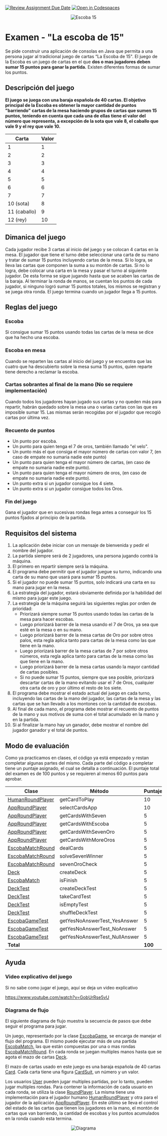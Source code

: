 [![Review Assignment Due Date](https://classroom.github.com/assets/deadline-readme-button-24ddc0f5d75046c5622901739e7c5dd533143b0c8e959d652212380cedb1ea36.svg)](https://classroom.github.com/a/3K81Yual)
[![Open in Codespaces](https://classroom.github.com/assets/launch-codespace-7f7980b617ed060a017424585567c406b6ee15c891e84e1186181d67ecf80aa0.svg)](https://classroom.github.com/open-in-codespaces?assignment_repo_id=15064792)
<p align="center">
  <img src="./docs/_images/img.png" alt="Escoba 15"/>
</p>

# Examen - "La escoba de 15"

Se pide construir una aplicación de consolas en Java que permita a una persona 
jugar al tradicional juego de cartas “La Escoba de 15". El juego de la Escoba
es un juego de cartas en el que **dos o mas jugadores deben sumar 15 puntos para 
ganar la partida.** Existen diferentes formas de sumar los puntos.

## Descripción del juego

**El juego se juega con una baraja española de 40 cartas.
El objetivo principal de la Escoba es obtener la mayor cantidad de puntos 
"barriendo" cartas de la mesa haciendo grupos de cartas que sumen 
15 puntos, teniendo en cuenta que cada una de ellas tiene el valor del número 
que representa, a excepción de la sota que vale 8, el caballo que vale 9 y el 
rey que vale 10.**

| Carta        | Valor |
|--------------|-------|
| 1            | 1     |
| 2            | 2     |
| 3            | 3     |
| 4            | 4     |
| 5            | 5     |
| 6            | 6     |
| 7            | 7     |
| 10 (sota)    | 8     |
| 11 (caballo) | 9     |
| 12 (rey)     | 10    |

## Dimanica del juego

Cada jugador recibe 3 cartas al inicio del juego y se colocan 4 cartas en la mesa. 
El jugador que tiene el turno debe seleccionar una carta de su mano y tratar de
sumar 15 puntos incluyendo cartas de la mesa. Si lo logra, se lleva las cartas que componen la suma
a su montón de cartas. Si no lo logra, debe colocar una carta en la mesa y pasar el turno 
al siguiente jugador. De esta forma se sigue jugando hasta que se acaben las cartas de la baraja.
Al terminar la ronda de manos, se cuentan los puntos de cada jugador, si ninguno logró sumar 15 puntos totales,
los mismos se registran y se juega otra ronda. El juego termina cuando un jugador llega a 15 puntos.

## Reglas del juego

### Escoba

Si consigue sumar 15 puntos usando todas las cartas de la mesa se dice que ha hecho una escoba.

### Escoba en mesa

Cuando se reparten las cartas al inicio del juego y se encuentra que las cuatro que ha descubierto sobre 
la mesa suma 15 puntos, quien reparte tiene derecho a reclamar la escoba.

### Cartas sobrantes al final de la mano (No se requiere implementación)

Cuando todos los jugadores hayan jugado sus cartas y no queden más para repartir, 
habrán quedado sobre la mesa una o varias cartas con las que es imposible sumar 15. 
Las mismas serán recogidas por el jugador que recogió cartas por última vez.

### Recuento de puntos

* Un punto por escoba.
* Un punto para quien tenga el 7 de oros, también llamado "el velo".
* Un punto más el que consiga el mayor número de cartas con valor 7, (en caso de empate no sumaria nadie este punto)
* Un punto para quien tenga el mayor número de cartas, (en caso de empate no sumaria nadie este punto).
* Un punto para quien tenga el mayor número de oros, (en caso de empate no sumaria nadie este punto).
* Un punto extra si un jugador consigue los 4 siete.
* Un punto extra si un jugador consigue todos los Oros.

### Fin del juego

Gana el jugador que en sucesivas rondas llega antes a conseguir los 15 puntos fijados al principio de la partida.

## Requisitos del sistema

1. La aplicación debe iniciar con un mensaje de bienvenida y pedir el nombre del jugador.
2. La partida siempre será de 2 jugadores, una persona jugando contrá la máquina.
3. El primero en repartír siempre será la máquina.
4. El programa debe permitir que el jugador juegue su turno, indicando una carta de su mano 
que usará para sumar 15 puntos.
5. Si el jugador no puede sumar 15 puntos, solo indicará una carta en su mano para jugar en la mesa.
6. La estrategia del jugador, estará obviamente definida por la habilidad del mismo para jugar este juego.
7. La estrategía de la máquina seguirá las siguientes reglas por orden de prioridad:
   * Priorizará siempre sumar 15 puntos usando todas las cartas de la mesa para hacer escobas.
   * Luego priorizará barrer de la mesa usando el 7 de Oros, ya sea que esté en la mesa o en su mano.
   * Luego priorizará barrer de la mesa cartas de Oro por sobre otros palos, 
     esta regla aplica tanto para cartas de la mesa como las que tiene en la mano.
   * Luego priorizará barrer de la mesa cartas de 7 por sobre otros números,
     esta regla aplica tanto para cartas de la mesa como las que tiene en la mano.
   * Luego priorizará barrer de la mesa cartas usando la mayor cantidad de cartas posibles.
   * Si no puede sumar 15 puntos, siempre que sea posible, priorizará descartar cartas de la mano 
     evitando usar el 7 de Oros, cualquier otra carta de oro y por último el resto de los siete.
8. El programa debe mostrar el estado actual del juego en cada turno, incluyendo las cartas de la mano 
   del jugador, las cartas de la mesa y las cartas que se han llevado a los montones con la cantidad de escobas.
9. Al final de cada mano, el programa debe mostrar el recuento de puntos de la mano y sus motivos 
   de suma con el total acumulado en la mano y en la partida.
10. Si al finalizar la mano hay un ganador, debe mostrar el nombre del jugador ganador y el total de puntos.

## Modo de evaluación

Como ya practicamos en clases, el código ya está empezado y restan completar algunas partes del mismo.
Cada parte del código a completar tiene un puntaje asignado, el cual se detalla a continuación.
El puntaje total del examen es de 100 puntos y se requieren al menos 60 puntos para aprobar.

| Clase | Método | Puntaje  |
|-------|--------|----------|
| [HumanRoundPlayer](./src/main/java/ar/edu/utn/frc/tup/lciii/round/HumanRoundPlayer.java) | getCardToPlay | 10       |
| [AppRoundPlayer](./src/main/java/ar/edu/utn/frc/tup/lciii/round/AppRoundPlayer.java) | selectCardsApp | 10       |
| [AppRoundPlayer](./src/main/java/ar/edu/utn/frc/tup/lciii/round/AppRoundPlayer.java) | getCardsWithSeven | 5        |
| [AppRoundPlayer](./src/main/java/ar/edu/utn/frc/tup/lciii/round/AppRoundPlayer.java) | getCardsWithEscoba | 5        |
| [AppRoundPlayer](./src/main/java/ar/edu/utn/frc/tup/lciii/round/AppRoundPlayer.java) | getCardsWithSevenOro | 5        |
| [AppRoundPlayer](./src/main/java/ar/edu/utn/frc/tup/lciii/round/AppRoundPlayer.java) | getCardsWithMoreOros | 5        |
| [EscobaMatchRound](./src/main/java/ar/edu/utn/frc/tup/lciii/round/EscobaMatchRound.java) | dealCards | 5        |
| [EscobaMatchRound](./src/main/java/ar/edu/utn/frc/tup/lciii/round/EscobaMatchRound.java) | solveSevenWinner | 5        |
| [EscobaMatchRound](./src/main/java/ar/edu/utn/frc/tup/lciii/round/EscobaMatchRound.java) | sevenOroCheck | 5        |
| [Deck](./src/main/java/ar/edu/utn/frc/tup/lciii/Deck.java) | createDeck | 5        |
| [EscobaMatch](./src/main/java/ar/edu/utn/frc/tup/lciii/EscobaMatch.java) | isFinish | 5        |
| [DeckTest](./src/test/java/ar/edu/utn/frc/tup/lciii/DeckTest.java) | createDeckTest | 5        |
| [DeckTest](./src/test/java/ar/edu/utn/frc/tup/lciii/DeckTest.java) | takeCardTest | 5        |
| [DeckTest](./src/test/java/ar/edu/utn/frc/tup/lciii/DeckTest.java) | isEmptyTest | 5        |
| [DeckTest](./src/test/java/ar/edu/utn/frc/tup/lciii/DeckTest.java) | shuffleDeckTest | 5        |
| [EscobaGameTest](./src/test/java/ar/edu/utn/frc/tup/lciii/EscobaGameTest.java) | getYesNoAnswerTest_YesAnswer | 5        |
| [EscobaGameTest](./src/test/java/ar/edu/utn/frc/tup/lciii/EscobaGameTest.java) | getYesNoAnswerTest_NoAnswer | 5        |
| [EscobaGameTest](./src/test/java/ar/edu/utn/frc/tup/lciii/EscobaGameTest.java) | getYesNoAnswerTest_NullAnswer | 5        |
| **Total** | | **100**  |


## Ayuda

### Video explicativo del juego

Si no sabe como jugar el juego, aquí se deja un video explicativo

https://www.youtube.com/watch?v=GobUrRse5vU

### Diagrama de flujo

El siguiente diagrama de flujo muestra la secuencia de pasos que debe seguir el programa para jugar.

Un juego, representado por la clase [EscobaGame](./src/main/java/ar/edu/utn/frc/tup/lciii/EscobaGame.java), 
se encarga de manejar el flujo del programa. El mismo puede ejecutar más de una 
partida [EscobaMatch](./src/main/java/ar/edu/utn/frc/tup/lciii/EscobaMatch.java), las que están compuestas
por una o mas rondas [EscobaMatchRound](./src/main/java/ar/edu/utn/frc/tup/lciii/round/EscobaMatchRound.java).
En cada ronda se juegan multiples manos hasta que se agota el mazo de cartas 
[Deck](./src/main/java/ar/edu/utn/frc/tup/lciii/Deck.java). 

El mazo de cartas usado en este juego es una baraja española de 40 
cartas [Card](./src/main/java/ar/edu/utn/frc/tup/lciii/Card.java). Cada carta tiene una 
figura [CardSuit](./src/main/java/ar/edu/utn/frc/tup/lciii/CardSuit.java), un número y un valor.

Los usuarios [User](./src/main/java/ar/edu/utn/frc/tup/lciii/User.java) pueden jugar multiples partidas, 
por lo tanto, pueden jugar multiples rondas. Para contener la información de cada usuario en cada ronda, 
se utiliza la clase [RoundPlayer](./src/main/java/ar/edu/utn/frc/tup/lciii/round/RoundPlayer.java).
La misma tiene una implementación para el jugador humano [HumanRoundPlayer](./src/main/java/ar/edu/utn/frc/tup/lciii/round/HumanRoundPlayer.java)
y otra para el jugador de la aplicación [AppRoundPlayer](./src/main/java/ar/edu/utn/frc/tup/lciii/round/AppRoundPlayer.java).
En este último se lleva el control del estado de las cartas que tienen los jugadores en la mano,
el montón de cartas que van barriendo, la cantidad de escobas y los puntos acumulados en la ronda cuando esta termina.

<p align="center">
  <img src="./docs/_images/img_1.png" alt="Diagrama"/>
</p>
